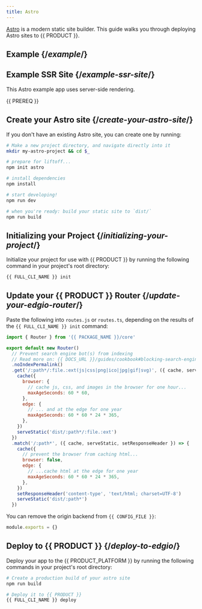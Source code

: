 ```yaml
---
title: Astro
---
```


[Astro](https://astro.build/) is a modern static site builder. This guide walks you through deploying Astro sites to {{ PRODUCT }}.

## Example {/*example*/}

<ExampleButtons
  title="Astro"
  siteUrl="https://layer0-docs-layer0-astro-example-default.layer0-limelight.link"
  repoUrl="https://github.com/layer0-docs/layer0-astro-example" 
  deployFromRepo />

## Example SSR Site {/*example-ssr-site*/}

This Astro example app uses server-side rendering.

<ExampleButtons
  title="Astro SSR"
  siteUrl="https://layer0-docs-layer0-astro-ssr-example-default.layer0-limelight.link"
  repoUrl="https://github.com/layer0-docs/layer0-astro-ssr-example" 
  deployFromRepo />

{{ PREREQ }}

## Create your Astro site {/*create-your-astro-site*/}

If you don't have an existing Astro site, you can create one by running:

```bash
# Make a new project directory, and navigate directly into it
mkdir my-astro-project && cd $_

# prepare for liftoff...
npm init astro

# install dependencies
npm install

# start developing!
npm run dev

# when you're ready: build your static site to `dist/`
npm run build
```

## Initializing your Project {/*initializing-your-project*/}

Initialize your project for use with {{ PRODUCT }} by running the following command in your project's root directory:

```bash
{{ FULL_CLI_NAME }} init
```

## Update your {{ PRODUCT }} Router {/*update-your-edgio-router*/}

Paste the following into `routes.js` or `routes.ts`, depending on the results of the `{{ FULL_CLI_NAME }} init` command:

```js
import { Router } from '{{ PACKAGE_NAME }}/core'

export default new Router()
  // Prevent search engine bot(s) from indexing
  // Read more on: {{ DOCS_URL }}/guides/cookbook#blocking-search-engine-crawlers
  .noIndexPermalink()
  .get('/:path*/:file.:ext(js|css|png|ico|jpg|gif|svg)', ({ cache, serveStatic }) => {
    cache({
      browser: {
        // cache js, css, and images in the browser for one hour...
        maxAgeSeconds: 60 * 60,
      },
      edge: {
        // ... and at the edge for one year
        maxAgeSeconds: 60 * 60 * 24 * 365,
      },
    })
    serveStatic('dist/:path*/:file.:ext')
  })
  .match('/:path*', ({ cache, serveStatic, setResponseHeader }) => {
    cache({
      // prevent the browser from caching html...
      browser: false,
      edge: {
        // ...cache html at the edge for one year
        maxAgeSeconds: 60 * 60 * 24 * 365,
      },
    })
    setResponseHeader('content-type', 'text/html; charset=UTF-8')
    serveStatic('dist/:path*')
  })
```

You can remove the origin backend from `{{ CONFIG_FILE }}`:

```js
module.exports = {}
```

## Deploy to {{ PRODUCT }} {/*deploy-to-edgio*/}

Deploy your app to the {{ PRODUCT_PLATFORM }} by running the following commands in your project's root directory:

```bash
# Create a production build of your astro site
npm run build

# Deploy it to {{ PRODUCT }}
{{ FULL_CLI_NAME }} deploy
```
